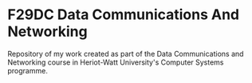 # F29DC Data Communications And Networking
 Repository of my work created as part of the Data Communications and Networking course in Heriot-Watt University's Computer Systems programme.
